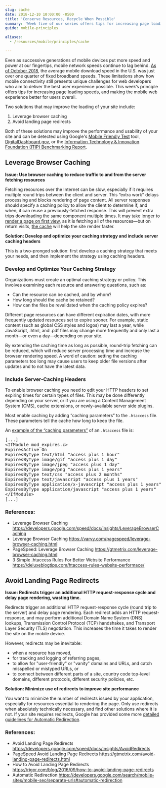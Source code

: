 ```yaml
---
slug: cache
date: 2018-12-10 10:00:00 -0500
title: 'Conserve Resources, Recycle When Possible'
summary: 'Week five of our series offers tips for increasing page loading speeds, and making the mobile web experience better for users overall.'
guide: mobile-principles

aliases:
  - /resources/mobile/principles/cache

---
```


Even as successive generations of mobile devices put more speed and power at our fingertips, mobile network speeds continue to lag behind. [As of October 2018](http://www.speedtest.net/global-index/united-states), the average mobile download speed in the U.S. was just over one quarter of fixed broadband speeds. These limitations show how mobile connectivity still presents unique challenges for web developers who aim to deliver the best user experience possible. This week’s principle offers tips for increasing page loading speeds, and making the mobile web experience better for users overall.

Two solutions that may improve the loading of your site include:

1. Leverage browser caching
2. Avoid landing page redirects

Both of these solutions may improve the performance and usability of your site and can be detected using Google's [Mobile Friendly Test](https://search.google.com/test/mobile-friendly) tool, [DigitalDashboard.gov](https://www.digitaldashboard.gov), or the [Information Technology & Innovation Foundation (ITIP) Benchmarking Report](https://itif.org/publications/2017/03/08/benchmarking-us-government-websites).

## Leverage Browser Caching

**Issue: Use browser caching to reduce traffic to and from the server fetching resources**

Fetching resources over the Internet can be slow, especially if it requires multiple round trips between the client and server. This “extra work” delays processing and blocks rendering of page content. All server responses should specify a caching policy to allow the client to determine if, and when, it can reuse a previously-fetched response. This will prevent extra trips downloading the same component multiple times. It may take longer to [render a page on first view](https://varvy.com/pagespeed/first-view.html), as it is fetching all of the resources—but on return visits, [the cache](https://varvy.com/performance/application-cache.html) will help the site render faster.

**Solution: Develop and optimize your caching strategy and include server caching headers**

This is a two-pronged solution: first develop a caching strategy that meets your needs, and then implement the strategy using caching headers.

### Develop and Optimize Your Caching Strategy

Organizations must create an optimal caching strategy or policy. This involves examining each resource and answering questions, such as:

- Can the resource can be cached, and by whom?
- How long should the cache be retained?
- How can the files be revalidated when the caching policy expires?

Different page resources can have different expiration dates, with more frequently updated resources set to expire sooner.  For example, static content (such as global CSS styles and logos) may last a year, while JavaScript, .html, and .pdf files may change more frequently and only last a month—or even a day—depending on your site.

By extending the caching time as long as possible, round-trip fetching can be reduced, which will reduce server processing time and increase the browser rendering speed. A word of caution: setting the caching parameters too long may cause users to keep older file versions after updates and to not have the latest data.

### Include Server-Caching Headers

To enable browser caching you need to edit your HTTP headers to set expiring times for certain types of files. This may be done differently depending on your server, or if you are using a Content Management System (CMS), cache extensions, or newly-available server side plugins.

Most enable caching by adding “caching parameters” to the `.htaccess` file. These parameters tell the cache how long to keep the file.

An [example of the “caching parameters”](https://deluxeblogtips.com/htaccess-rules-website-performace/) of an `.htaccess` file is:

<pre>[...]
&lt;IfModule mod_expires.c&gt;
ExpiresActive On
ExpiresByType text/html "access plus 1 hour"
ExpiresByType image/gif "access plus 1 day"
ExpiresByType image/jpeg "access plus 1 day"
ExpiresByType image/png "access plus 1 years"
ExpiresByType text/css "access plus 2 months"
ExpiresByType text/javascript "access plus 1 years"
ExpiresByType application/x-javascript "access plus 1 years"
ExpiresByType application/javascript "access plus 1 years"
&lt;/IfModule&gt;
[...]</pre>

### References:

- Leverage Browser Caching https://developers.google.com/speed/docs/insights/LeverageBrowserCaching
- Leverage Browser Caching https://varvy.com/pagespeed/leverage-browser-caching.html
- PageSpeed: Leverage Browser Caching https://gtmetrix.com/leverage-browser-caching.html
- 3 Simple .htaccess Rules For Better Website Performance https://deluxeblogtips.com/htaccess-rules-website-performace/

## Avoid Landing Page Redirects

**Issue: Redirects trigger an additional HTTP request-response cycle and delay page rendering, wasting time.**

Redirects trigger an additional HTTP request-response cycle (round trip to the server) and delay page rendering. Each redirect adds an HTTP request-response, and may perform additional Domain Name System (DNS) lookups, Transmission Control Protocol (TCP) handshakes, and Transport Layer Security (TLS) negotiation. This increases the time it takes to render the site on the mobile device.

However, redirects may be inevitable:

- when a resource has moved,
- for tracking and logging of referring pages,
- to allow for "user-friendly" or "vanity" domains and URLs, and catch misspelled or mistyped URLs, or
- to connect between different parts of a site, country code top-level domains, different protocols, different security policies, etc.

**Solution: Minimize use of redirects to improve site performance**

You want to minimize the number of redirects issued by your application, especially for resources essential to rendering the page. Only use redirects when absolutely technically necessary, and find other solutions where it is not. If your site requires redirects, Google has provided some more [detailed guidelines for Automatic Redirection](https://developers.google.com/search/mobile-sites/mobile-seo/separate-urls#automatic-redirection).

### References:

- Avoid Landing Page Redirects https://developers.google.com/speed/docs/insights/AvoidRedirects
- PageSpeed Avoid Landing Page Redirects https://gtmetrix.com/avoid-landing-page-redirects.html
- How to Avoid Landing Page Redirects https://rigor.com/blog/2016/09/how-to-avoid-landing-page-redirects
- Automatic Redirection https://developers.google.com/search/mobile-sites/mobile-seo/separate-urls#automatic-redirection
